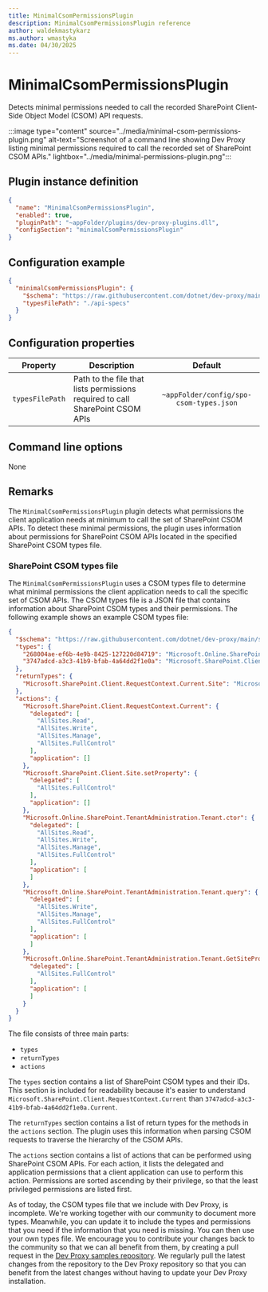 ```yaml
---
title: MinimalCsomPermissionsPlugin
description: MinimalCsomPermissionsPlugin reference
author: waldekmastykarz
ms.author: wmastyka
ms.date: 04/30/2025
---
```


# MinimalCsomPermissionsPlugin

Detects minimal permissions needed to call the recorded SharePoint Client-Side Object Model (CSOM) API requests.

:::image type="content" source="../media/minimal-csom-permissions-plugin.png" alt-text="Screenshot of a command line showing Dev Proxy listing minimal permissions required to call the recorded set of SharePoint CSOM APIs." lightbox="../media/minimal-permissions-plugin.png":::

## Plugin instance definition

```json
{
  "name": "MinimalCsomPermissionsPlugin",
  "enabled": true,
  "pluginPath": "~appFolder/plugins/dev-proxy-plugins.dll",
  "configSection": "minimalCsomPermissionsPlugin"
}
```

## Configuration example

```json
{
  "minimalCsomPermissionsPlugin": {
    "$schema": "https://raw.githubusercontent.com/dotnet/dev-proxy/main/schemas/v0.29.1/minimalcsompermissionsplugin.schema.json",
    "typesFilePath": "./api-specs"
  }
}
```

## Configuration properties

| Property | Description | Default |
|----------|-------------|:-------:|
| `typesFilePath` | Path to the file that lists permissions required to call SharePoint CSOM APIs | `~appFolder/config/spo-csom-types.json` |

## Command line options

None

## Remarks

The `MinimalCsomPermissionsPlugin` plugin detects what permissions the client application needs at minimum to call the set of SharePoint CSOM APIs. To detect these minimal permissions, the plugin uses information about permissions for SharePoint CSOM APIs located in the specified SharePoint CSOM types file.

### SharePoint CSOM types file

The `MinimalCsomPermissionsPlugin` uses a CSOM types file to determine what minimal permissions the client application needs to call the specific set of CSOM APIs. The CSOM types file is a JSON file that contains information about SharePoint CSOM types and their permissions. The following example shows an example CSOM types file:

```json
{
  "$schema": "https://raw.githubusercontent.com/dotnet/dev-proxy/main/schemas/v0.29.1/minimalcsompermissions.types.schema.json",
  "types": {
    "268004ae-ef6b-4e9b-8425-127220d84719": "Microsoft.Online.SharePoint.TenantAdministration.Tenant",
    "3747adcd-a3c3-41b9-bfab-4a64dd2f1e0a": "Microsoft.SharePoint.Client.RequestContext"
  },
  "returnTypes": {
    "Microsoft.SharePoint.Client.RequestContext.Current.Site": "Microsoft.SharePoint.Client.Site"
  },
  "actions": {
    "Microsoft.SharePoint.Client.RequestContext.Current": {
      "delegated": [
        "AllSites.Read",
        "AllSites.Write",
        "AllSites.Manage",
        "AllSites.FullControl"
      ],
      "application": []
    },
    "Microsoft.SharePoint.Client.Site.setProperty": {
      "delegated": [
        "AllSites.FullControl"
      ],
      "application": []
    },
    "Microsoft.Online.SharePoint.TenantAdministration.Tenant.ctor": {
      "delegated": [
        "AllSites.Read",
        "AllSites.Write",
        "AllSites.Manage",
        "AllSites.FullControl"
      ],
      "application": [
      ]
    },
    "Microsoft.Online.SharePoint.TenantAdministration.Tenant.query": {
      "delegated": [
        "AllSites.Write",
        "AllSites.Manage",
        "AllSites.FullControl"
      ],
      "application": [
      ]
    },
    "Microsoft.Online.SharePoint.TenantAdministration.Tenant.GetSitePropertiesFromSharePointByFilters": {
      "delegated": [
        "AllSites.FullControl"
      ],
      "application": [
      ]
    }
  }
}
```

The file consists of three main parts:

- `types`
- `returnTypes`
- `actions`

The `types` section contains a list of SharePoint CSOM types and their IDs. This section is included for readability because it's easier to understand `Microsoft.SharePoint.Client.RequestContext.Current` than `3747adcd-a3c3-41b9-bfab-4a64dd2f1e0a.Current`.

The `returnTypes` section contains a list of return types for the methods in the `actions` section. The plugin uses this information when parsing CSOM requests to traverse the hierarchy of the CSOM APIs.

The `actions` section contains a list of actions that can be performed using SharePoint CSOM APIs. For each action, it lists the delegated and application permissions that a client application can use to perform this action. Permissions are sorted ascending by their privilege, so that the least privileged permissions are listed first.

As of today, the CSOM types file that we include with Dev Proxy, is incomplete. We're working together with our community to document more types. Meanwhile, you can update it to include the types and permissions that you need if the information that you need is missing. You can then use your own types file. We encourage you to contribute your changes back to the community so that we can all benefit from them, by creating a pull request in the [Dev Proxy samples repository](https://github.com/pnp/proxy-samples/tree/main/samples/sharepoint-api-minimal-permissions). We regularly pull the latest changes from the repository to the Dev Proxy repository so that you can benefit from the latest changes without having to update your Dev Proxy installation.
